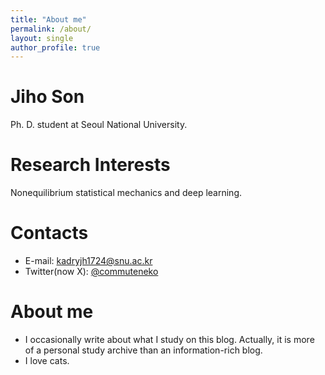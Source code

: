 ```yaml
---
title: "About me"
permalink: /about/
layout: single
author_profile: true
---
```


# Jiho Son

Ph. D. student at Seoul National University.

# Research Interests

Nonequilibrium statistical mechanics and deep learning.

# Contacts

- E-mail: [kadryjh1724@snu.ac.kr](mailto:kadryjh1724@snu.ac.kr)
- Twitter(now X): [@commuteneko](https://twitter.com/commuteneko)

# About me

- I occasionally write about what I study on this blog. Actually, it is more of a personal study archive than an information-rich blog.
- I love cats.